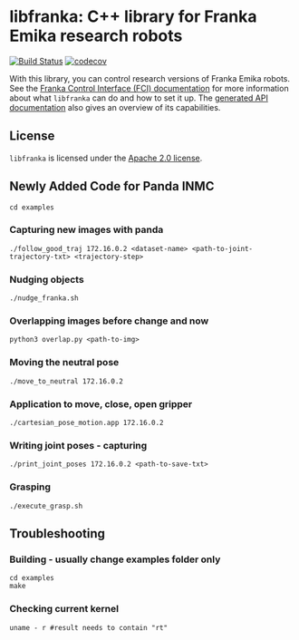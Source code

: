 # libfranka: C++ library for Franka Emika research robots

[![Build Status][travis-status]][travis]
[![codecov][codecov-status]][codecov]

With this library, you can control research versions of Franka Emika robots. See the [Franka Control Interface (FCI) documentation][fci-docs] for more information about what `libfranka` can do and how to set it up. The [generated API documentation][api-docs] also gives an overview of its capabilities.

## License

`libfranka` is licensed under the [Apache 2.0 license][apache-2.0].

[apache-2.0]: https://www.apache.org/licenses/LICENSE-2.0.html
[api-docs]: https://frankaemika.github.io/libfranka
[fci-docs]: https://frankaemika.github.io/docs
[travis-status]: https://travis-ci.org/frankaemika/libfranka.svg?branch=master
[travis]: https://travis-ci.org/frankaemika/libfranka
[codecov-status]: https://codecov.io/gh/frankaemika/libfranka/branch/master/graph/badge.svg
[codecov]: https://codecov.io/gh/frankaemika/libfranka

## Newly Added Code for Panda INMC
    cd examples
### Capturing new images with panda
    ./follow_good_traj 172.16.0.2 <dataset-name> <path-to-joint-trajectory-txt> <trajectory-step>
### Nudging objects
    ./nudge_franka.sh
### Overlapping images before change and now
    python3 overlap.py <path-to-img>
### Moving the neutral pose
    ./move_to_neutral 172.16.0.2
### Application to move, close, open gripper
    ./cartesian_pose_motion.app 172.16.0.2
### Writing joint poses - capturing
    ./print_joint_poses 172.16.0.2 <path-to-save-txt>
### Grasping
    ./execute_grasp.sh


## Troubleshooting
### Building - usually change examples folder only
    cd examples
    make
### Checking current kernel
    uname - r #result needs to contain "rt"

